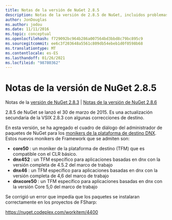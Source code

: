 ```yaml
---
title: Notas de la versión de NuGet 2.8.5
description: Notas de la versión de 2.8.5 de NuGet, incluidos problemas conocidos, correcciones de errores, características agregadas y DCR.
author: JonDouglas
ms.author: jodou
ms.date: 11/11/2016
ms.topic: conceptual
ms.openlocfilehash: f729092bc964b286a007564bd3bbd8c79bc895c9
ms.sourcegitcommit: ee6c3f203648a5561c809db54ebeb1d0f0598b68
ms.translationtype: MT
ms.contentlocale: es-ES
ms.lasthandoff: 01/26/2021
ms.locfileid: "98780362"
---
```

# <a name="nuget-285-release-notes"></a>Notas de la versión de NuGet 2.8.5

Notas de la [versión de NuGet 2.8.3](../release-notes/nuget-2.8.3.md)  |  [Notas de la versión de NuGet 2.8.6](../release-notes/nuget-2.8.6.md)

2.8.5 de NuGet se lanzó el 30 de marzo de 2015. Es una actualización secundaria de la VSIX 2.8.3 con algunas correcciones de destino.

En esta versión, se ha agregado el cuadro de diálogo del administrador de paquetes de NuGet para los [monikers de la plataforma de destino DNX](https://github.com/aspnet/dnx).  Estos nuevos monikers de Framework que se admiten son:

* **core50** : un moniker de la plataforma de destino (TFM) que es compatible con el CLR básico.
* **dnx452** : un TFM específico para aplicaciones basadas en dnx con la versión completa de 4.5.2 del marco de trabajo
* **dnx46** : un TFM específico para aplicaciones basadas en dnx con la versión completa de 4,6 del marco de trabajo
* **dnxcore50** : un TFM específico para aplicaciones basadas en dnx con la versión Core 5,0 del marco de trabajo

Se corrigió un error que impedía que los paquetes se instalaran correctamente en los proyectos de FSharp:

https://nuget.codeplex.com/workitem/4400